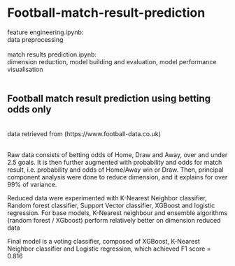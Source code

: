 # Football-match-result-prediction

feature engineering.ipynb: <br>data preprocessing <br><br>
match results prediction.ipynb: <br>dimension reduction, model building and evaluation, model performance visualisation 
<br><br>

<h2>Football match result prediction using betting odds only</h2>
<br>data retrieved from (https://www.football-data.co.uk)<br><br>

Raw data consists of betting odds of Home, Draw and Away, over and under 2.5 goals. It is then further augmented with probability and odds for match result, i.e. probability and odds of Home/Away win or Draw. Then, principal component analysis were done to reduce dimension, and it explains for over 99% of variance.<br>


Reduced data were experimented with K-Nearest Neighbor classifier, Random forest classifier, Support Vector classifier, XGBoost and logistic regression. For base models, K-Nearest neighbour and ensemble algorithms (random forest / XGboost) perform relatively better on dimension reduced data <br>

Final model is a voting classifier, composed of XGBoost, K-Nearest Neighbor classifier and Logistic regression, which achieved F1 score = 0.816
